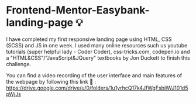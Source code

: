# Frontend-Mentor-Easybank-landing-page :bulb:
I have completed my first responsive landing page using HTML, CSS (SCSS) and JS in one week. I used many online resources such us youtube tutorials (super helpful lady - Coder Coder), css-tricks.com, codepen.io and a "HTML&amp;CSS"/"JavaScript&amp;JQuery" textbooks by Jon Duckett to finish this challenge.

You can find a video recording of the user interface and main features of the webpage by following this link :movie_camera: :
https://drive.google.com/drive/u/0/folders/1u1yrhcQ17k4JfWgFsbilWJ101d5pWjJs 

